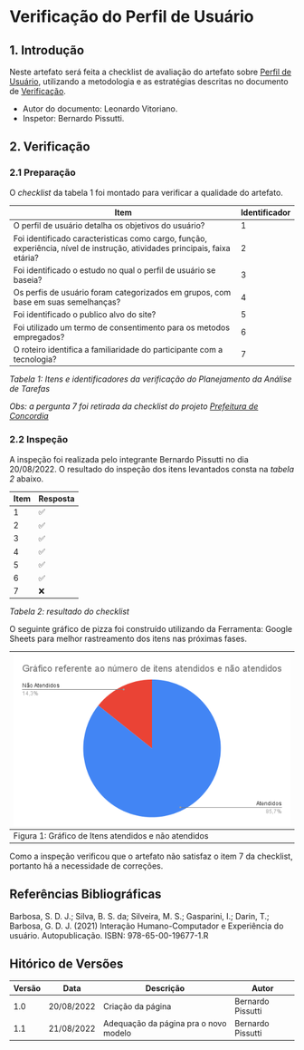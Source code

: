 # Verificação do Perfil de Usuário

## 1. Introdução

Neste artefato será feita a checklist de avaliação do artefato sobre 
[Perfil de Usuário](/analise_de_requisitos/perfil_do_usuario.md),
utilizando a metodologia e as estratégias descritas no documento de [Verificação](/analise/verif_principal.md).

- Autor do documento: Leonardo Vitoriano.
- Inspetor: Bernardo Pissutti.

## 2. Verificação

### 2.1 Preparação

O *checklist* da tabela 1 foi montado para verificar a qualidade do artefato.

| Item                                                                                                                       | Identificador |
|----------------------------------------------------------------------------------------------------------------------------|---------------|
| O perfil de usuário detalha os objetivos do usuário?                                                                       | 1             |
| Foi identificado caracteristicas como cargo, função, experiência, nível de instrução, atividades principais, faixa etária? | 2             |
| Foi identificado o estudo no qual o perfil de usuário se baseia?                                                           | 3             |
| Os perfis de usuário foram categorizados em grupos, com base em suas semelhanças?                                          | 4             |
| Foi identificado o publico alvo do site?                                                                                   | 5             |
| Foi utilizado um termo de consentimento para os metodos empregados?                                                        | 6             |
| O roteiro identifica a familiaridade do participante com a tecnologia?                                                     | 7             |

_Tabela 1: Itens e identificadores da verificação do Planejamento da Análise de Tarefas_

_Obs: a pergunta 7 foi retirada da checklist do projeto [Prefeitura de Concordia](https://interacao-humano-computador.github.io/2021.1-Prefeitura-de-Concordia/verificacao/entrevistas/)_

### 2.2 Inspeção

A inspeção foi realizada pelo integrante Bernardo Pissutti no dia 20/08/2022.
O resultado do inspeção dos itens levantados consta na _tabela 2_ abaixo.

| Item | Resposta |
|------|----------|
| 1    | ✅        |
| 2    | ✅        |
| 3    | ✅        |
| 4    | ✅        |
| 5    | ✅        |
| 6    | ✅        |
| 7    | ❌        |

_Tabela 2: resultado do checklist_

O seguinte gráfico de pizza foi construído utilizando da Ferramenta: 
Google Sheets para melhor rastreamento dos itens nas próximas fases.

| ![imagemGráfico](../../_media/grafico_perfildeusuario.png) |
|------------------------------------------------------------|
| Figura 1: Gráfico de Itens atendidos e não atendidos       |

Como a inspeção verificou que o artefato não satisfaz o item 7 da checklist, portanto há a necessidade de correções.

## Referências Bibliográficas

Barbosa, S. D. J.; Silva, B. S. da; Silveira, M. S.; Gasparini, I.; Darin, T.; Barbosa, G. D. J. (2021) Interação Humano-Computador
e Experiência do usuário. Autopublicação. ISBN: 978-65-00-19677-1.R

## Hitórico de Versões

| Versão  | Data       | Descrição                             | Autor              |
|---------|------------|---------------------------------------|--------------------|
| 1.0     | 20/08/2022 | Criação da página                     | Bernardo Pissutti  |
| 1.1     | 21/08/2022 | Adequação da página pra o novo modelo | Bernardo Pissutti  |
